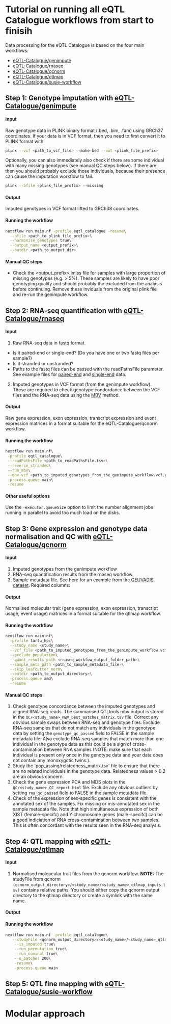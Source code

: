 # Tutorial on running all eQTL Catalogue workflows from start to finisih

Data processing for the eQTL Catalogue is based on the four main workflows:
* [eQTL-Catalogue/genimpute](https://github.com/eQTL-Catalogue/genimpute)
* [eQTL-Catalogue/rnaseq](https://github.com/eQTL-Catalogue/rnaseq)
* [eQTL-Catalogue/qcnorm](https://github.com/eQTL-Catalogue/qcnorm)
* [eQTL-Catalogue/qtlmap](https://github.com/eQTL-Catalogue/qtlmap)
* [eQTL-Catalogue/susie-workflow](https://github.com/eQTL-Catalogue/susie-workflow)

## Step 1: Genotype imputation with [eQTL-Catalogue/genimpute](https://github.com/eQTL-Catalogue/genimpute)

#### Input
Raw genotype data in PLINK binary format (.bed, .bim, .fam) using GRCh37 coordinates. If your data is in VCF format, then you need to first convert it to PLINK format with:

```bash
plink --vcf <path_to_vcf_file> --make-bed --out <plink_file_prefix>

```

Optionally, you can also immediately also check if there are some individual with many missing genotypes (see manual QC steps below). If there are then you should probably exclude those individuals, because their presence can cause the imputation workflow to fail.

```bash
plink --bfile <plink_file_prefix> --missing
```

#### Output
Imputed genotypes in VCF format lifted to GRCh38 coordinates.

#### Running the workflow
```bash
nextflow run main.nf -profile eqtl_catalogue -resume\
  --bfile <path_to_plink_file_prefix>\
  --harmonise_genotypes true\
  --output_name <output_prefix>\
  --outdir <path_to_output_dir>
```

#### Manual QC steps

- Check the <output_prefix>.imiss file for samples with large proportion of missing genotypes (e.g. > 5%). These samples are likely to have poor genotyping quality and should probably the excluded from the analysis before continuing. Remove these inviduals from the original plink file and re-run the genimpute workflow.

## Step 2: RNA-seq quantification with [eQTL-Catalogue/rnaseq](https://github.com/eQTL-Catalogue/rnaseq)

#### Input
1. Raw RNA-seq data in fastq format. 
  - Is it paired-end or single-end? (Do you have one or two fastq files per sample?)
  - Is it stranded or unstranded?
  - Paths to the fastq files can be passed with the readPathsFile parameter. See example files for [paired-end](https://github.com/eQTL-Catalogue/rnaseq/blob/master/data/readPathsFile_macrophages_PE.tsv) and [single-end](https://github.com/eQTL-Catalogue/rnaseq/blob/master/data/readPathsFile_macrophages_SE.tsv) data.
2. Imputed genotypes in VCF format (from the genimpute workflow). These are required to check genotype condordance between the VCF files and the RNA-seq data using the [MBV](https://doi.org/10.1093/bioinformatics/btx074) method.

#### Output
Raw gene expression, exon expression, transcript expression and event expression matrices in a format suitable for the eQTL-Catalogue/qcnorm workflow.

#### Running the workflow
```bash
nextflow run main.nf\
 -profile eqtl_catalogue\
 --readPathsFile <path_to_readPathsFile.tsv>\
 --reverse_stranded\
 --run_mbv\
 --mbv_vcf <path_to_imputed_genotypes_from_the_genimpute_workflow.vcf.gz>\
 -process.queue main\
 -resume
```

#### Other useful options
Use the `-executor.queueSize` option to limit the number alignment jobs running in parallel to avoid too much load on the disks.


## Step 3: Gene expression and genotype data normalisation and QC with [eQTL-Catalogue/qcnorm](https://github.com/eQTL-Catalogue/qcnorm)

#### Input
1. Imputed genotypes from the genimpute workflow
2. RNA-seq quantification results from the rnaseq workflow.
3. Sample metadata file. See here for an example from the [GEUVADIS dataset](workflow_execution_files/GEUVADIS.tsv). Required columns:

#### Output
Normalised molecular trait (gene expression, exon expression, transcript usage, event usage) matrices in a format suitable for the qtlmap workflow.

#### Running the workflow
```bash
nextflow run main.nf\
  -profile tartu_hpc\
  --study_name <study_name>\
  --vcf_file <path_to_imputed_genotypes_from_the_genimpute_workflow.vcf.gz>\
  --exclude_population\
  --quant_results_path <rnaseq_workfow_output_folder_path>\
  --sample_meta_path <path_to_sample_metadata_file>\
  --skip_leafcutter_norm\
  --outdir <path_to_output_directory>\
  -process.queue amd\
  -resume
```

#### Manual QC steps

1. Check genotype concordance between the imputed genotypes and aligned RNA-seq reads. The summarised QTLtools mbv output is stored in the `QC/<study_name>_MBV_best_matches_matrix.tsv` file. Correct any obvious sample swaps between RNA-seq and genotype files. Exclude RNA-seq samples that do not match any individuals in the genotype data by setting the `genotype_qc_passed` field to FALSE in the sample metadata file. Also exclude RNA-seq samples that match more than one individual in the genotype data as this could be a sign of cross-contamination between RNA samples (NOTE: make sure that each individual is present only once in the genotype data and your data does not contain any monoxygotic twins.). 
2. Study the 'pop_assing/relatedness_matrix.tsv' file to ensure that there are no related individuals in the genotype data. Relatedness values > 0.2 are an obvious concern.
3. Check the gene expression PCA and MDS plots in the `QC/<study_name>_QC_report.html` file. Exclude any obvious outliers by setting `rna_qc_passed` field to FALSE in the sample metadata file. 
4. Check of the expression of sex-specific genes is consistent with the annotated sex of the samples. Fix missing or mis-annotated sex in the sample metadata file. Note that high simultaneous expression of both XIST (female-specifc) and Y chromosome genes (male-specifc) can be a good indiciation of RNA cross-contamination between two samples. This is often concordant with the results seen in the RNA-seq analysis.


## Step 4: QTL mapping with [eQTL-Catalogue/qtlmap](https://github.com/eQTL-Catalogue/qtlmap)

#### Input
1. Normalised moleocular trait files from the qcnorm workflow. **NOTE:** The studyFile from qcnorm `(qcnorm_output_directory>/<study_name>/<study_name>_qtlmap_inputs.tsv)` contains relative paths. You should either copy the qcnorm output directory to the qtlmap directory or create a symlink with the same name. 

#### Output

#### Running the workflow

```bash
nextflow run main.nf -profile eqtl_catalogue\
   --studyFile <qcnorm_output_directory>/<study_name>/<study_name>_qtlmap_inputs.tsv\
    --is_imputed true\
    --run_permutation true\
    --run_nominal true\
    --n_batches 200\
    -resume\
    -process.queue main
```

## Step 5: QTL fine mapping with [eQTL-Catalogue/susie-workflow](https://github.com/eQTL-Catalogue/susie-workflow)

# Modular approach



